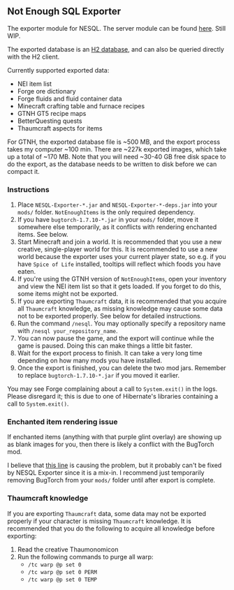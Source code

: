 ## Not Enough SQL Exporter

The exporter module for NESQL. The server module can be found
[here](https://github.com/D-Cysteine/nesql-server). Still WIP.

The exported database is an
[H2 database](http://www.h2database.com/html/main.html), and can also be queried
directly with the H2 client.

Currently supported exported data:

* NEI item list
* Forge ore dictionary
* Forge fluids and fluid container data
* Minecraft crafting table and furnace recipes
* GTNH GT5 recipe maps
* BetterQuesting quests
* Thaumcraft aspects for items

For GTNH, the exported database file is ~500 MB, and the export process takes my
computer ~100 min. There are ~227k exported images, which take up a total of
~170 MB. Note that you will need ~30-40 GB free disk space to do the export, as
the database needs to be written to disk before we can compact it.

### Instructions

1. Place `NESQL-Exporter-*.jar` and `NESQL-Exporter-*-deps.jar` into your
   `mods/` folder. `NotEnoughItems` is the only required dependency.
2. If you have `bugtorch-1.7.10-*.jar` in your `mods/` folder, move it somewhere
   else temporarily, as it conflicts with rendering enchanted items. See below.
3. Start Minecraft and join a world. It is recommended that you use a new
   creative, single-player world for this. It is recommended to use a new world
   because the exporter uses your current player state, so e.g. if you have
   `Spice of Life` installed, tooltips will reflect which foods you have eaten.
4. If you're using the GTNH version of `NotEnoughItems`, open your inventory and
   view the NEI item list so that it gets loaded. If you forget to do this, some
   items might not be exported.
5. If you are exporting `Thaumcraft` data, it is recommended that you acquire
   all `Thaumcraft` knowledge, as missing knowledge may cause some data not to
   be exported properly. See below for detailed instructions.
6. Run the command `/nesql`. You may optionally specify a repository name with
   `/nesql your_repository_name`.
7. You can now pause the game, and the export will continue while the game is
   paused. Doing this can make things a little bit faster.
8. Wait for the export process to finish. It can take a very long time depending
   on how many mods you have installed.
9. Once the export is finished, you can delete the two mod jars. Remember to
   replace `bugtorch-1.7.10-*.jar` if you moved it earlier.

You may see Forge complaining about a call to `System.exit()` in the logs.
Please disregard it; this is due to one of Hibernate's libraries containing a
call to `System.exit()`.

### Enchanted item rendering issue

If enchanted items (anything with that purple glint overlay) are showing up as
blank images for you, then there is likely a conflict with the BugTorch mod.

I believe that
[this line](https://github.com/GTNewHorizons/BugTorch/blob/adec7fb0d48f499344cb9f4cf9c2f597b6ddb687/src/main/java/jss/bugtorch/mixins/minecraft/client/renderer/entity/MixinItemRenderer.java)
is causing the problem, but it probably can't be fixed by NESQL Exporter since
it is a mix-in. I recommend just temporarily removing BugTorch from your `mods/`
folder until after export is complete.

### Thaumcraft knowledge

If you are exporting `Thaumcraft` data, some data may not be exported properly
if your character is missing `Thaumcraft` knowledge. It is recommended that you
do the following to acquire all knowledge before exporting:

1. Read the creative Thaumonomicon
2. Run the following commands to purge all warp:
   * `/tc warp @p set 0`
   * `/tc warp @p set 0 PERM`
   * `/tc warp @p set 0 TEMP`
